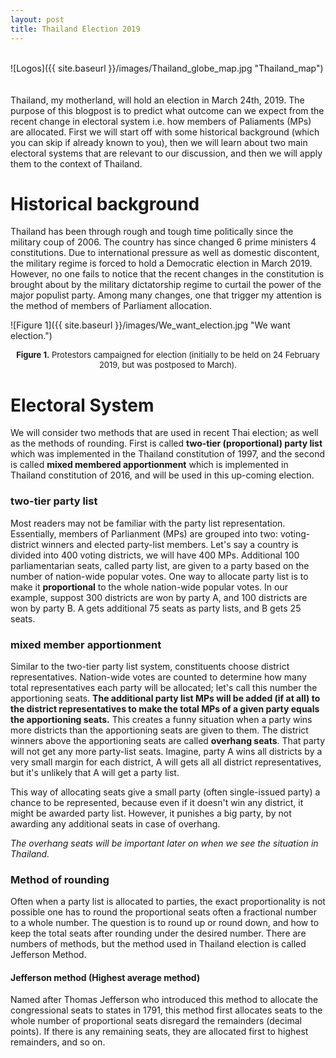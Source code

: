 ```yaml
---
layout: post
title: Thailand Election 2019
---
```


<br>
![Logos]({{ site.baseurl }}/images/Thailand_globe_map.jpg "Thailand_map")
<br>
<br>
<br>
Thailand, my motherland, will hold an election in March 24th, 2019. The purpose of this blogpost is to predict what outcome can we expect from the recent change in electoral system i.e. how members of Paliaments (MPs) are allocated. 
First we will start off with some historical background (which you can skip if already known to you), then we will learn about two main electoral systems that are relevant to our discussion, and then we will apply them to the context of Thailand.

# Historical background

Thailand has been through rough and tough time politically since the military coup of 2006. The country has since changed 6 prime ministers 4 constitutions. Due to international pressure as well as domestic discontent, the military regime is forced to hold a Democratic election in March 2019. However, no one fails to notice that the recent changes in the constitution is brought about by the military dictatorship regime to curtail the power of the major populist party. Among many changes, one that trigger my attention is the method of members of Parliament allocation.

![Figure 1]({{ site.baseurl }}/images/We_want_election.jpg "We want election.")
<p align="center">
    <font size="2"><b>Figure 1.</b>  Protestors campaigned for election (initially to be held on 24 February 2019, but was postposed to March).</font>
</p>

# Electoral System

We will consider two methods that are used in recent Thai election; as well as the methods of rounding. First is called **two-tier (proportional) party list** which was implemented in the Thailand constitution of 1997, and the second is called **mixed membered apportionment** which is implemented in Thailand constitution of 2016, and will be used in this up-coming election.

### two-tier party list
Most readers may not be familiar with the party list representation. Essentially, members of Parlianment (MPs) are grouped into two: voting-district winners and elected party-list members. Let's say a country is divided into 400 voting districts, we will have 400 MPs. Additional 100 parliamentarian seats, called party list, are given to a party based on the number of nation-wide popular votes. One way to allocate party list is to make it **proportional** to the whole nation-wide popular votes. In our example, suppost 300 districts are won by party A, and 100 districts are won by party B. A gets additional 75 seats as party lists, and B gets 25 seats.


### mixed member apportionment
Similar to the two-tier party list system, constituents choose district representatives. Nation-wide votes are counted to determine how many total representatives each party will be allocated; let's call this number the apportioning seats. **The additional party list MPs will be added (if at all) to the district representatives to make the total MPs of a given party equals the apportioning seats.**
This creates a funny situation when a party wins more districts than the apportioning seats are given to them. The district winners above the apportioning seats are called **overhang seats**. That party will not get any more party-list seats. 
Imagine, party A wins all districts by a very small margin for each district, A will gets all all district representatives, but it's unlikely that A will get a party list.

This way of allocating seats give a small party (often single-issued party) a chance to be represented, because even if it doesn't win any district, it might be awarded party list. However, it punishes a big party, by not awarding any additional seats in case of overhang.

*The overhang seats will be important later on when we see the situation in Thailand.*

### Method of rounding
Often when a party list is allocated to parties, the exact proportionality is not possible one has to round the proportional seats often a fractional number to a whole number. The question is to round up or round down, and how to keep the total seats after rounding under the desired number. There are numbers of methods, but the method used in Thailand election is called Jefferson Method.

#### Jefferson method (Highest average method)
Named after Thomas Jefferson who introduced this method to allocate the congressional seats to states in 1791, this method first allocates seats to the whole number of proportional seats disregard the remainders (decimal points). If there is any remaining seats, they are allocated first to highest remainders, and so on.

